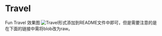 # Travel
Fun Travel
效果图
![Travel](https://github.com/justinjing/Travel/raw/master/FunTrip/Screenshot/travel.gif)形式添加到README文件中即可，但是需要注意的是在下面的链接中需将blob改为raw。
